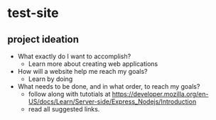 # test-site

## project ideation
* What exactly do I want to accomplish?
    - Learn more about creating web applications
* How will a website help me reach my goals?
    - Learn by doing
* What needs to be done, and in what order, to reach my goals?
    - follow along with tutotials at https://developer.mozilla.org/en-US/docs/Learn/Server-side/Express_Nodejs/Introduction 
    - read all suggested links. 